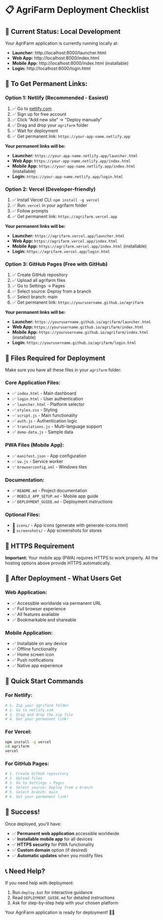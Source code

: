 # 📋 AgriFarm Deployment Checklist

## 🎯 **Current Status: Local Development**
Your AgriFarm application is currently running locally at:
- **Launcher:** http://localhost:8000/launcher.html
- **Web App:** http://localhost:8000/index.html  
- **Mobile App:** http://localhost:8000/index.html (installable)
- **Login:** http://localhost:8000/login.html

## 🚀 **To Get Permanent Links:**

### **Option 1: Netlify (Recommended - Easiest)**
1. ✅ Go to [netlify.com](https://netlify.com)
2. ✅ Sign up for free account
3. ✅ Click "Add new site" → "Deploy manually"
4. ✅ Drag and drop your `agrifarm` folder
5. ✅ Wait for deployment
6. ✅ Get permanent link: `https://your-app-name.netlify.app`

**Your permanent links will be:**
- **Launcher:** `https://your-app-name.netlify.app/launcher.html`
- **Web App:** `https://your-app-name.netlify.app/index.html`
- **Mobile App:** `https://your-app-name.netlify.app/index.html` (installable)
- **Login:** `https://your-app-name.netlify.app/login.html`

### **Option 2: Vercel (Developer-friendly)**
1. ✅ Install Vercel CLI: `npm install -g vercel`
2. ✅ Run: `vercel` in your agrifarm folder
3. ✅ Follow prompts
4. ✅ Get permanent link: `https://agrifarm.vercel.app`

**Your permanent links will be:**
- **Launcher:** `https://agrifarm.vercel.app/launcher.html`
- **Web App:** `https://agrifarm.vercel.app/index.html`
- **Mobile App:** `https://agrifarm.vercel.app/index.html` (installable)
- **Login:** `https://agrifarm.vercel.app/login.html`

### **Option 3: GitHub Pages (Free with GitHub)**
1. ✅ Create GitHub repository
2. ✅ Upload all agrifarm files
3. ✅ Go to Settings → Pages
4. ✅ Select source: Deploy from a branch
5. ✅ Select branch: main
6. ✅ Get permanent link: `https://yourusername.github.io/agrifarm`

**Your permanent links will be:**
- **Launcher:** `https://yourusername.github.io/agrifarm/launcher.html`
- **Web App:** `https://yourusername.github.io/agrifarm/index.html`
- **Mobile App:** `https://yourusername.github.io/agrifarm/index.html` (installable)
- **Login:** `https://yourusername.github.io/agrifarm/login.html`

## 📁 **Files Required for Deployment**

Make sure you have all these files in your `agrifarm` folder:

### **Core Application Files:**
- ✅ `index.html` - Main dashboard
- ✅ `login.html` - User authentication
- ✅ `launcher.html` - Platform selector
- ✅ `styles.css` - Styling
- ✅ `script.js` - Main functionality
- ✅ `auth.js` - Authentication logic
- ✅ `translations.js` - Multi-language support
- ✅ `demo-data.js` - Sample data

### **PWA Files (Mobile App):**
- ✅ `manifest.json` - App configuration
- ✅ `sw.js` - Service worker
- ✅ `browserconfig.xml` - Windows tiles

### **Documentation:**
- ✅ `README.md` - Project documentation
- ✅ `MOBILE_APP_SETUP.md` - Mobile app guide
- ✅ `DEPLOYMENT_GUIDE.md` - Deployment instructions

### **Optional Files:**
- 📁 `icons/` - App icons (generate with generate-icons.html)
- 📁 `screenshots/` - App screenshots for stores

## 🔐 **HTTPS Requirement**

**Important:** Your mobile app (PWA) requires HTTPS to work properly. All the hosting options above provide HTTPS automatically.

## 📱 **After Deployment - What Users Get**

### **Web Application:**
- ✅ Accessible worldwide via permanent URL
- ✅ Full browser experience
- ✅ All features available
- ✅ Bookmarkable and shareable

### **Mobile Application:**
- ✅ Installable on any device
- ✅ Offline functionality
- ✅ Home screen icon
- ✅ Push notifications
- ✅ Native app experience

## 🎯 **Quick Start Commands**

### **For Netlify:**
```bash
# 1. Zip your agrifarm folder
# 2. Go to netlify.com
# 3. Drag and drop the zip file
# 4. Get your permanent link!
```

### **For Vercel:**
```bash
npm install -g vercel
cd agrifarm
vercel
```

### **For GitHub Pages:**
```bash
# 1. Create GitHub repository
# 2. Upload files
# 3. Go to Settings → Pages
# 4. Select source: Deploy from a branch
# 5. Select branch: main
# 6. Get your permanent link!
```

## 🌟 **Success!**

Once deployed, you'll have:
- ✅ **Permanent web application** accessible worldwide
- ✅ **Installable mobile app** for all devices
- ✅ **HTTPS security** for PWA functionality
- ✅ **Custom domain** option (if desired)
- ✅ **Automatic updates** when you modify files

## 📞 **Need Help?**

If you need help with deployment:
1. Run `deploy.bat` for interactive guidance
2. Read `DEPLOYMENT_GUIDE.md` for detailed instructions
3. Ask for step-by-step help with your chosen platform

Your AgriFarm application is ready for deployment! 🚀🌾
